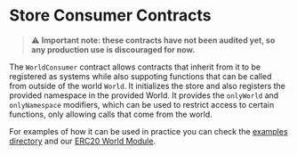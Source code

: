 # Store Consumer Contracts

> :warning: **Important note: these contracts have not been audited yet, so any production use is discouraged for now.**

The `WorldConsumer` contract allows contracts that inherit from it to be registered as systems while also suppoting functions that can be called from outside of the world `World`.
It initializes the store and also registers the provided namespace in the provided World. It provides the `onlyWorld` and `onlyNamespace` modifiers, which can be used to restrict access to certain functions, only allowing calls that come from the world.

For examples of how it can be used in practice you can check the [examples directory](./src/examples/) and our [ERC20 World Module](../world-module-erc20/).
